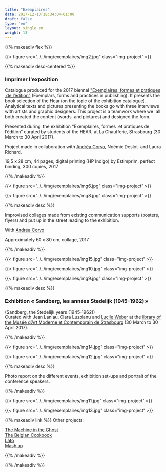 ```yaml
---
title: "Exemplaires"
date: 2017-12-13T18:34:04+01:00
draft: false
type: "en"
layout: single_en
weight: 13
---
```


{{% makeadiv flex %}}

{{< figure src="../../img/exemplaires/img2.jpg" class="img-project" >}}

{{% makeadiv desc-centered %}}
### Imprimer l'exposition

Catalogue produced for the 2017 biennal ["Exemplaires, formes et pratiques  de l’édition”](http://exemplaires2017.fr/) (Exemplars, forms and practices in publishing). It presents the book selection of the Hear (on the topic of the exhibition catalogue). Analytical texts and pictures presenting the books go with three interviews with artists and graphic designers. This project is a teamwork where we  all both created the content (words  and pictures) and designed the form.

Presented during  the exhibition “Exemplaires, formes  et pratiques de l’édition” curated by students of the HEAR, at La Chaufferie, Strasbourg (30 March to 30 April 2017).

Project made in collaboration with [Andréa Corvo](http://andreacorvo.com/), Noémie Deslot  and Laura Richard.

19,5 x 28 cm, 44 pages, digital printing (HP Indigo) by Estimprim, perfect binding, 300 copies, 2017

{{% /makeadiv %}}

{{< figure src="../../img/exemplaires/img6.jpg" class="img-project" >}}

{{< figure src="../../img/exemplaires/img8.jpg" class="img-project" >}}

{{% makeadiv desc %}}

Improvised collages made from existing communication supports (posters, flyers) and put up in the street leading to the exhibition.

With [Andréa Corvo](http://andreacorvo.com/)

Approximately 60 x 80 cm, collage, 2017

{{% /makeadiv %}}

{{< figure src="../../img/exemplaires/img15.jpg" class="img-project" >}}

{{< figure src="../../img/exemplaires/img10.jpg" class="img-project" >}}

{{< figure src="../../img/exemplaires/img9.jpg" class="img-project" >}}

{{% makeadiv desc %}}

### Exhibition « Sandberg, les années Stedelijk (1945-1962) »

(Sandberg, the Stedelijk years (1945-1962))  
Curated with Jean Laniau, Clara Luzolanu and [Lucile Weber](http://lucileweber.tumblr.com/) at the [library of the Musée d’Art Moderne et Contemporain de Strasbourg](https://www.musees.strasbourg.eu/bibliotheque-des-musees) (30 March to 30 April 2017). 

{{% /makeadiv %}}

{{< figure src="../../img/exemplaires/img14.jpg" class="img-project" >}}

{{< figure src="../../img/exemplaires/img12.jpg" class="img-project" >}}

{{% makeadiv desc %}}

Photo report on the different events, exhibition set-ups and portrait of the conference speakers.

{{% /makeadiv %}}

{{< figure src="../../img/exemplaires/img11.jpg" class="img-project" >}}

{{< figure src="../../img/exemplaires/img13.jpg" class="img-project" >}}

{{% makeadiv link %}}
Other projects:

[The Machine in the Ghost](http://www.carolinesorin.com/en/machine)  
[The Belgian Cookbook](http://www.carolinesorin.com/en/belgian)  
[Lato](http://www.carolinesorin.com/en/lato)  
[Mash up](http://www.carolinesorin.com/en/archi)  


{{% /makeadiv %}}

{{% /makeadiv %}}